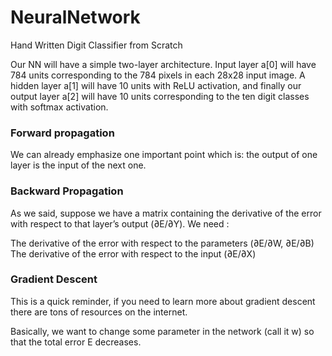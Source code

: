 # NeuralNetwork
Hand Written Digit Classifier from Scratch

Our NN will have a simple two-layer architecture. Input layer  a[0]  will have 784 units corresponding to the 784 pixels in each 28x28 input image. A hidden layer  a[1]  will have 10 units with ReLU activation, and finally our output layer  a[2]  will have 10 units corresponding to the ten digit classes with softmax activation.


### Forward propagation
We can already emphasize one important point which is: the output of one layer is the input of the next one.



### Backward Propagation

As we said, suppose we have a matrix containing the derivative of the error with respect to that layer’s output (∂E/∂Y). We need :

The derivative of the error with respect to the parameters (∂E/∂W, ∂E/∂B)
The derivative of the error with respect to the input (∂E/∂X)


### Gradient Descent
This is a quick reminder, if you need to learn more about gradient descent there are tons of resources on the internet.

Basically, we want to change some parameter in the network (call it w) so that the total error E decreases.
